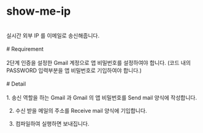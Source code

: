 # show-me-ip
<br>
실시간 외부 IP 를 이메일로 송신해줍니다.
<br><br>
# Requirement<br><br>
2단계 인증을 설정한 Gmail 계정으로 앱 비밀번호를 설정하여야 합니다. (코드 내의 PASSWORD 입력부분을 앱 비밀번호로 기입하여야 합니다.)
<br><br>
# Detail
<br><br>
 1. 송신 역할을 하는 Gmail 과 Gmail 의 앱 비밀번호를 Send mail 양식에 작성합니다.

2. 수신 받을 메일의 주소를 Receive mail 양식에 기입합니다.

3. 컴파일하여 실행하면 보내집니다.

